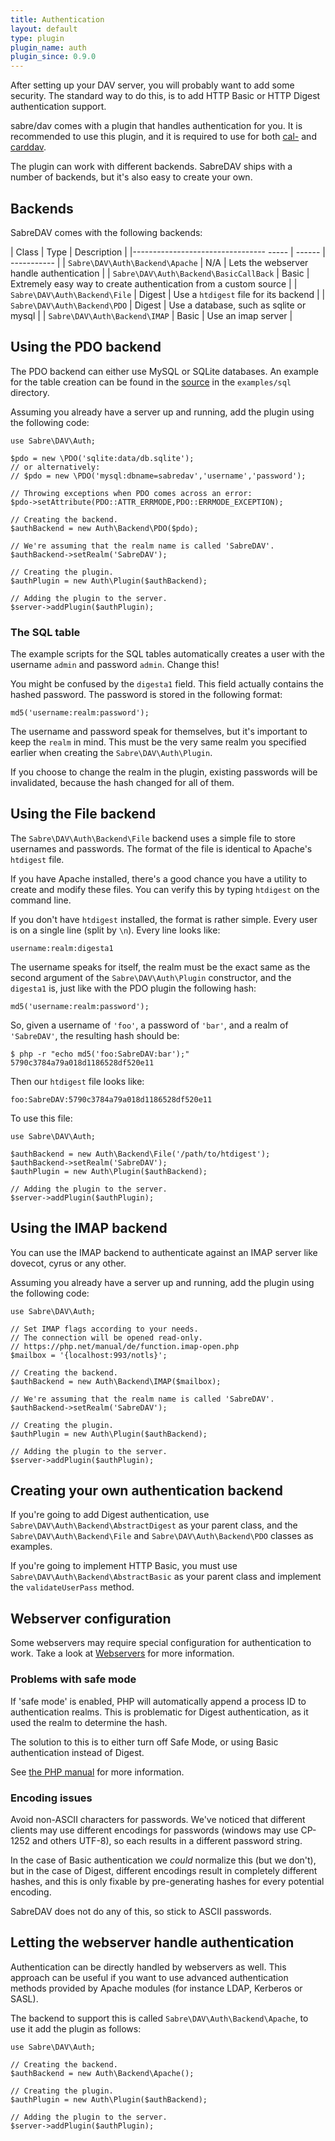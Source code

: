 ```yaml
---
title: Authentication
layout: default
type: plugin
plugin_name: auth
plugin_since: 0.9.0
---
```


After setting up your DAV server, you will probably want to add some security.
The standard way to do this, is to add HTTP Basic or HTTP Digest authentication
support.

sabre/dav comes with a plugin that handles authentication for you. It is
recommended to use this plugin, and it is required to use for both
[cal-](/dav/caldav) and [carddav](/dav/carddav).

The plugin can work with different backends. SabreDAV ships with a number of
backends, but it's also easy to create your own.

Backends
--------

SabreDAV comes with the following backends:

| Class                                  | Type   | Description |
|--------------------------------- ----- | ------ | ----------- |
| `Sabre\DAV\Auth\Backend\Apache`        | N/A    | Lets the webserver handle authentication |
| `Sabre\DAV\Auth\Backend\BasicCallBack` | Basic  | Extremely easy way to create authentication from a custom source |
| `Sabre\DAV\Auth\Backend\File`          | Digest | Use a `htdigest` file for its backend |
| `Sabre\DAV\Auth\Backend\PDO`           | Digest | Use a database, such as sqlite or mysql |
| `Sabre\DAV\Auth\Backend\IMAP`          | Basic  | Use an imap server |

Using the PDO backend
---------------------

The PDO backend can either use MySQL or SQLite databases. An example for the
table creation can be found in the [source][1] in the `examples/sql` directory.

Assuming you already have a server up and running, add the plugin using the
following code:

    use Sabre\DAV\Auth;

    $pdo = new \PDO('sqlite:data/db.sqlite');
    // or alternatively:
    // $pdo = new \PDO('mysql:dbname=sabredav','username','password');

    // Throwing exceptions when PDO comes across an error:
    $pdo->setAttribute(PDO::ATTR_ERRMODE,PDO::ERRMODE_EXCEPTION);

    // Creating the backend.
    $authBackend = new Auth\Backend\PDO($pdo);

    // We're assuming that the realm name is called 'SabreDAV'.
    $authBackend->setRealm('SabreDAV');

    // Creating the plugin.
    $authPlugin = new Auth\Plugin($authBackend);

    // Adding the plugin to the server.
    $server->addPlugin($authPlugin);

### The SQL table

The example scripts for the SQL tables automatically creates a user with the
username `admin` and password `admin`. Change this!

You might be confused by the `digesta1` field. This field actually contains
the hashed password. The password is stored in the following format:

    md5('username:realm:password');

The username and password speak for themselves, but it's important to keep
the `realm` in mind. This must be the very same realm you specified earlier
when creating the `Sabre\DAV\Auth\Plugin`.

If you choose to change the realm in the plugin, existing passwords will be
invalidated, because the hash changed for all of them.

Using the File backend
----------------------

The `Sabre\DAV\Auth\Backend\File` backend uses a simple file to store
usernames and passwords. The format of the file is identical to Apache's
`htdigest` file.

If you have Apache installed, there's a good chance you have a utility
to create and modify these files. You can verify this by typing `htdigest`
on the command line.

If you don't have `htdigest` installed, the format is rather simple.
Every user is on a single line (split by `\n`). Every line looks like:

    username:realm:digesta1

The username speaks for itself, the realm must be the exact same as the second
argument of the `Sabre\DAV\Auth\Plugin` constructor, and the `digesta1` is,
just like with the PDO plugin the following hash:

    md5('username:realm:password');

So, given a username of `'foo'`, a password of `'bar'`, and a realm of
`'SabreDAV'`, the resulting hash should be:

    $ php -r "echo md5('foo:SabreDAV:bar');"
    5790c3784a79a018d1186528df520e11

Then our `htdigest` file looks like:

    foo:SabreDAV:5790c3784a79a018d1186528df520e11

To use this file:

    use Sabre\DAV\Auth;

    $authBackend = new Auth\Backend\File('/path/to/htdigest');
    $authBackend->setRealm('SabreDAV');
    $authPlugin = new Auth\Plugin($authBackend);

    // Adding the plugin to the server.
    $server->addPlugin($authPlugin);

Using the IMAP backend
----------------------

You can use the IMAP backend to authenticate against an IMAP server like
dovecot, cyrus or any other.

Assuming you already have a server up and running, add the plugin using the
following code:

    use Sabre\DAV\Auth;

    // Set IMAP flags according to your needs.
    // The connection will be opened read-only.
    // https://php.net/manual/de/function.imap-open.php
    $mailbox = '{localhost:993/notls}';

    // Creating the backend.
    $authBackend = new Auth\Backend\IMAP($mailbox);

    // We're assuming that the realm name is called 'SabreDAV'.
    $authBackend->setRealm('SabreDAV');

    // Creating the plugin.
    $authPlugin = new Auth\Plugin($authBackend);

    // Adding the plugin to the server.
    $server->addPlugin($authPlugin);

Creating your own authentication backend
----------------------------------------

If you're going to add Digest authentication, use
`Sabre\DAV\Auth\Backend\AbstractDigest` as your parent class, and the
`Sabre\DAV\Auth\Backend\File` and `Sabre\DAV\Auth\Backend\PDO`
classes as examples.

If you're going to implement HTTP Basic, you must use
`Sabre\DAV\Auth\Backend\AbstractBasic` as your parent class and implement the
`validateUserPass` method.

Webserver configuration
-----------------------

Some webservers may require special configuration for authentication to work.
Take a look at [Webservers](/dav/webservers) for more information.

### Problems with safe mode

If 'safe mode' is enabled, PHP will automatically append a process ID to
authentication realms. This is problematic for Digest authentication, as it used
the realm to determine the hash.

The solution to this is to either turn off Safe Mode, or using Basic
authentication instead of Digest.

See [the PHP manual][2] for more information.

### Encoding issues

Avoid non-ASCII characters for passwords. We've noticed that different clients
may use different encodings for passwords (windows may use CP-1252 and others
UTF-8), so each results in a different password string.

In the case of Basic authentication we _could_ normalize this (but we don't),
but in the case of Digest, different encodings result in completely different
hashes, and this is only fixable by pre-generating hashes for every potential
encoding.

SabreDAV does not do any of this, so stick to ASCII passwords.

Letting the webserver handle authentication
-------------------------------------------

Authentication can be directly handled by webservers as well. This approach
can be useful if you want to use advanced authentication methods provided by
Apache modules (for instance LDAP, Kerberos or SASL).

The backend to support this is called `Sabre\DAV\Auth\Backend\Apache`, to use
it add the plugin as follows:

    use Sabre\DAV\Auth;

    // Creating the backend.
    $authBackend = new Auth\Backend\Apache();

    // Creating the plugin.
    $authPlugin = new Auth\Plugin($authBackend);

    // Adding the plugin to the server.
    $server->addPlugin($authPlugin);

[1]: https://github.com/sabre-io/dav/tree/master/examples/sql
[2]: https://php.net/manual/en/features.http-auth.php
